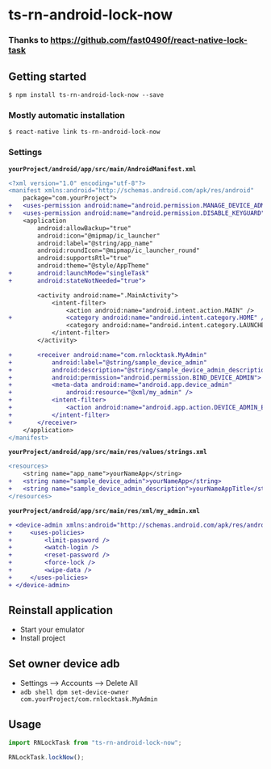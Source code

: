 # ts-rn-android-lock-now

### Thanks to https://github.com/fast0490f/react-native-lock-task

## Getting started

`$ npm install ts-rn-android-lock-now --save`

### Mostly automatic installation

`$ react-native link ts-rn-android-lock-now`

### Settings

**`yourProject/android/app/src/main/AndroidManifest.xml`**

```diff
<?xml version="1.0" encoding="utf-8"?>
<manifest xmlns:android="http://schemas.android.com/apk/res/android"
    package="com.yourProject">
+   <uses-permission android:name="android.permission.MANAGE_DEVICE_ADMINS" />
+   <uses-permission android:name="android.permission.DISABLE_KEYGUARD" />
    <application
        android:allowBackup="true"
        android:icon="@mipmap/ic_launcher"
        android:label="@string/app_name"
        android:roundIcon="@mipmap/ic_launcher_round"
        android:supportsRtl="true"
        android:theme="@style/AppTheme"
+       android:launchMode="singleTask"
+       android:stateNotNeeded="true">

        <activity android:name=".MainActivity">
            <intent-filter>
                <action android:name="android.intent.action.MAIN" />
+               <category android:name="android.intent.category.HOME" />
                <category android:name="android.intent.category.LAUNCHER" />
            </intent-filter>
        </activity>

+       <receiver android:name="com.rnlocktask.MyAdmin"
+           android:label="@string/sample_device_admin"
+           android:description="@string/sample_device_admin_description"
+           android:permission="android.permission.BIND_DEVICE_ADMIN">
+           <meta-data android:name="android.app.device_admin"
+               android:resource="@xml/my_admin" />
+           <intent-filter>
+               <action android:name="android.app.action.DEVICE_ADMIN_ENABLED" />
+           </intent-filter>
+       </receiver>
    </application>
</manifest>
```

**`yourProject/android/app/src/main/res/values/strings.xml`**

```diff
<resources>
    <string name="app_name">yourNameApp</string>
+   <string name="sample_device_admin">yourNameApp</string>
+   <string name="sample_device_admin_description">yourNameAppTitle</string>
</resources>

```

**`yourProject/android/app/src/main/res/xml/my_admin.xml`**

```diff
+ <device-admin xmlns:android="http://schemas.android.com/apk/res/android">
+     <uses-policies>
+         <limit-password />
+         <watch-login />
+         <reset-password />
+         <force-lock />
+         <wipe-data />
+     </uses-policies>
+ </device-admin>

```

## Reinstall application

- Start your emulator
- Install project

## Set owner device adb

- Settings --> Accounts --> Delete All
- `adb shell dpm set-device-owner com.yourProject/com.rnlocktask.MyAdmin`

## Usage

```javascript
import RNLockTask from "ts-rn-android-lock-now";

RNLockTask.lockNow();
```
